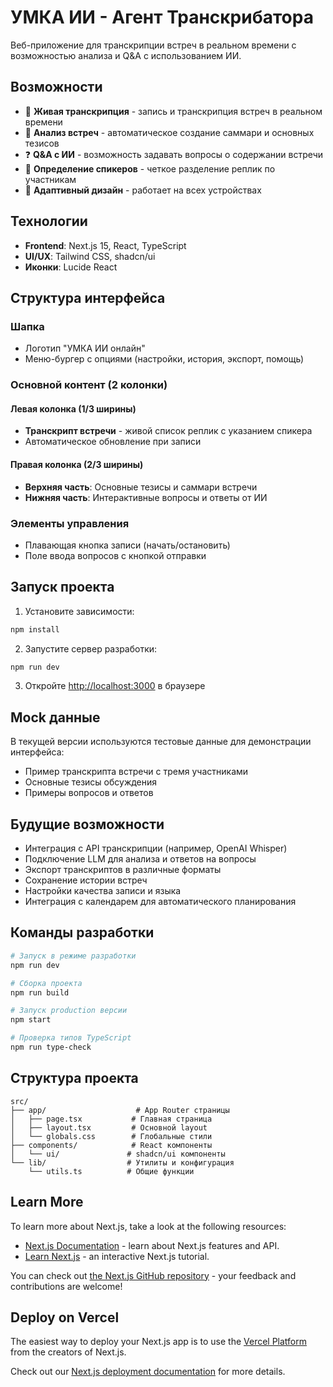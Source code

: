 # УМКА ИИ - Агент Транскрибатора

Веб-приложение для транскрипции встреч в реальном времени с возможностью анализа и Q&A с использованием ИИ.

## Возможности

- 🎤 **Живая транскрипция** - запись и транскрипция встреч в реальном времени
- 📝 **Анализ встреч** - автоматическое создание саммари и основных тезисов
- ❓ **Q&A с ИИ** - возможность задавать вопросы о содержании встречи
- 👥 **Определение спикеров** - четкое разделение реплик по участникам
- 📱 **Адаптивный дизайн** - работает на всех устройствах

## Технологии

- **Frontend**: Next.js 15, React, TypeScript
- **UI/UX**: Tailwind CSS, shadcn/ui
- **Иконки**: Lucide React

## Структура интерфейса

### Шапка
- Логотип "УМКА ИИ онлайн"
- Меню-бургер с опциями (настройки, история, экспорт, помощь)

### Основной контент (2 колонки)

#### Левая колонка (1/3 ширины)
- **Транскрипт встречи** - живой список реплик с указанием спикера
- Автоматическое обновление при записи

#### Правая колонка (2/3 ширины)
- **Верхняя часть**: Основные тезисы и саммари встречи
- **Нижняя часть**: Интерактивные вопросы и ответы от ИИ

### Элементы управления
- Плавающая кнопка записи (начать/остановить)
- Поле ввода вопросов с кнопкой отправки

## Запуск проекта

1. Установите зависимости:
```bash
npm install
```

2. Запустите сервер разработки:
```bash
npm run dev
```

3. Откройте [http://localhost:3000](http://localhost:3000) в браузере

## Mock данные

В текущей версии используются тестовые данные для демонстрации интерфейса:
- Пример транскрипта встречи с тремя участниками
- Основные тезисы обсуждения
- Примеры вопросов и ответов

## Будущие возможности

- Интеграция с API транскрипции (например, OpenAI Whisper)
- Подключение LLM для анализа и ответов на вопросы
- Экспорт транскриптов в различные форматы
- Сохранение истории встреч
- Настройки качества записи и языка
- Интеграция с календарем для автоматического планирования

## Команды разработки

```bash
# Запуск в режиме разработки
npm run dev

# Сборка проекта
npm run build

# Запуск production версии
npm start

# Проверка типов TypeScript
npm run type-check
```

## Структура проекта

```
src/
├── app/                    # App Router страницы
│   ├── page.tsx           # Главная страница
│   ├── layout.tsx         # Основной layout
│   └── globals.css        # Глобальные стили
├── components/            # React компоненты
│   └── ui/               # shadcn/ui компоненты
└── lib/                  # Утилиты и конфигурация
    └── utils.ts          # Общие функции
```

## Learn More

To learn more about Next.js, take a look at the following resources:

- [Next.js Documentation](https://nextjs.org/docs) - learn about Next.js features and API.
- [Learn Next.js](https://nextjs.org/learn) - an interactive Next.js tutorial.

You can check out [the Next.js GitHub repository](https://github.com/vercel/next.js) - your feedback and contributions are welcome!

## Deploy on Vercel

The easiest way to deploy your Next.js app is to use the [Vercel Platform](https://vercel.com/new?utm_medium=default-template&filter=next.js&utm_source=create-next-app&utm_campaign=create-next-app-readme) from the creators of Next.js.

Check out our [Next.js deployment documentation](https://nextjs.org/docs/app/building-your-application/deploying) for more details.
